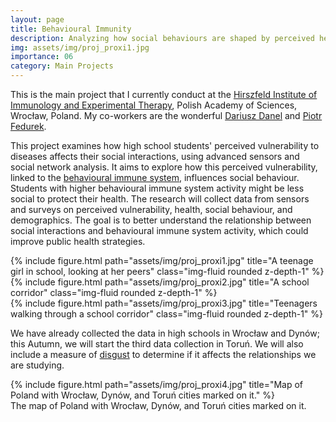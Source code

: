 ```yaml
---
layout: page
title: Behavioural Immunity
description: Analyzing how social behaviours are shaped by perceived health risks
img: assets/img/proj_proxi1.jpg
importance: 06
category: Main Projects
---
```


This is the main project that I currently conduct at the <a href="https://hirszfeld.pl/en/">Hirszfeld Institute of Immunology and Experimental Therapy</a>, Polish Academy of Sciences, Wrocław, Poland. My co-workers are the wonderful <a href="https://scholar.google.com/citations?hl=en&user=6l0Es84AAAAJ&view_op=list_works&sortby=pubdate">Dariusz Danel</a> and <a href="https://scholar.google.com/citations?hl=en&user=WZWu5iYAAAAJ&view_op=list_works&sortby=pubdate">Piotr Fedurek</a>.

This project examines how high school students' perceived vulnerability to diseases affects their social interactions, using advanced sensors and social network analysis. It aims to explore how this perceived vulnerability, linked to the <a href="https://en.wikipedia.org/wiki/Behavioral_immune_system">behavioural immune system</a>, influences social behaviour. Students with higher behavioural immune system activity might be less social to protect their health. The research will collect data from sensors and surveys on perceived vulnerability, health, social behaviour, and demographics. The goal is to better understand the relationship between social interactions and behavioural immune system activity, which could improve public health strategies.

<div class="row">
    <div class="col-sm mt-3 mt-md-0">
        {% include figure.html path="assets/img/proj_proxi1.jpg" title="A teenage girl in school, looking at her peers" class="img-fluid rounded z-depth-1" %}
    </div>
    <div class="col-sm mt-3 mt-md-0">
        {% include figure.html path="assets/img/proj_proxi2.jpg" title="A school corridor" class="img-fluid rounded z-depth-1" %}
    </div>
    <div class="col-sm mt-3 mt-md-0">
        {% include figure.html path="assets/img/proj_proxi3.jpg" title="Teenagers walking through a school corridor" class="img-fluid rounded z-depth-1" %}
    </div>
</div>

We have already collected the data in high schools in Wrocław and Dynów; this Autumn, we will start the third data collection in Toruń. We will also include a measure of <a href="https://en.wikipedia.org/wiki/Behavioral_immune_system#Disgust">disgust</a> to determine if it affects the relationships we are studying.

<div class="row">
    <div class="col-sm mt-3 mt-md-0 d-flex justify-content-center">
        <div class="img-fluid rounded z-depth-1 align-self-center">
            {% include figure.html path="assets/img/proj_proxi4.jpg" title="Map of Poland with Wrocław, Dynów, and Toruń cities marked on it." %}
        </div>
    </div>
</div>
<div class="caption">
    The map of Poland with Wrocław, Dynów, and Toruń cities marked on it.
</div>
